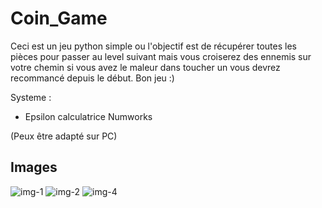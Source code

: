 
# Coin_Game
Ceci est un jeu python simple ou l'objectif est de récupérer toutes les pièces pour passer au level suivant mais vous croiserez des ennemis sur votre chemin si vous avez le maleur dans toucher un vous devrez recommancé depuis le début.
Bon jeu :)

Systeme :
* Epsilon calculatrice Numworks

(Peux être adapté sur PC)
## Images
![img-1](https://user-images.githubusercontent.com/59397349/110678079-2f363c00-81d6-11eb-86bb-2cda82b481ea.png)
![img-2](https://user-images.githubusercontent.com/59397349/110678518-af5ca180-81d6-11eb-8f2e-1d58be04a5ed.png)
![img-4](https://user-images.githubusercontent.com/59397349/110678537-b388bf00-81d6-11eb-87b5-5fec00ef36d5.png)

